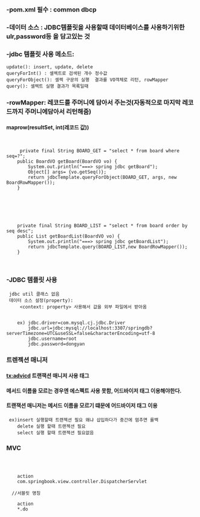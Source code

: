### -pom.xml 필수 : common dbcp

### -데이터 소스 : JDBC템플릿을 사용할때 데이터베이스를 사용하기위한 ulr,password등 을 담고있는 것

### -jdbc 템플릿 사용 메소드:
 	update(): insert, update, delete
 	queryForInt() : 셀렉트로 검색된 개수 정수값
	queryForObject(): 셀렉 구문의 실행  결과를 VO객체로 리턴, rowMapper 
 	query(): 셀렉트 실행 결과가 목록일때

### -rowMapper: 레코드를 주머니에 담아서 주는것(자동적으로 마지막 레코드까지 주머니에담아서 리턴해줌)
#### 	maprow(resultSet, int(레코드 값))

<pre>
<code>

     private final String BOARD_GET = "select * from board where seq=?";
    public BoardVO getBoard(BoardVO vo) {
		System.out.println("===> spring jdbc getBoard");
		Object[] args= {vo.getSeq()};
		return jdbcTemplate.queryForObject(BOARD_GET, args, new BoardRowMapper());
	}


</code>
</pre>

<pre>
<code>

    private final String BOARD_LIST = "select * from board order by seq desc";
    public List<BoardVO> getBoardList(BoardVO vo) {
		System.out.println("===> spring jdbc getBoardList");
		return jdbcTemplate.query(BOARD_LIST,new BoardRowMapper());
	}

</code>
</pre>

### -JDBC 템플릿 사용
     jdbc util 클래스 없음
     데이터 소스 설정(property):
         <context: property> 사용해서 값을 외부 파일에서 받아옴
	

        ex) jdbc.driver=com.mysql.cj.jdbc.Driver
            jdbc.url=jdbc:mysql://localhost:3307/springdb?serverTimezone=UTC&useSSL=false&characterEncoding=utf-8
            jdbc.username=root
            jdbc.password=dongyan




### 트렌젝션 매니저
####	<tx:advicd> 트랜잭션 매니저 사용 태그
####	메서드 이름을 모르는 경우엔 에스펙트 사용 못함, 어드바이저 태그 이용해야한다.
#### 	트랜잭션 매니저는 메서드 이름을 모르기 떄문에 어드바이저 태그 이용
	 ex)insert 실행할때 트랜젝션 필요 왜냐 삽입하다가 중간에 멈추면 롤백
	    delete 실행 할때 트랜젝션 필요
	    select 실행 할때 트랜젝션 필요없음


### MVC

<pre>
<code>

<servlet>
    <servlet-name>action</servlet-name>
    <servlet-class>com.springbook.view.controller.DispatcherServlet</servlet-class>
  </servlet>
  //서블릿 명칭 
  <servlet-mapping>
    <servlet-name>action</servlet-name>
    <url-pattern>*.do</url-pattern>
  </servlet-mapping>

</code>
</pre>
